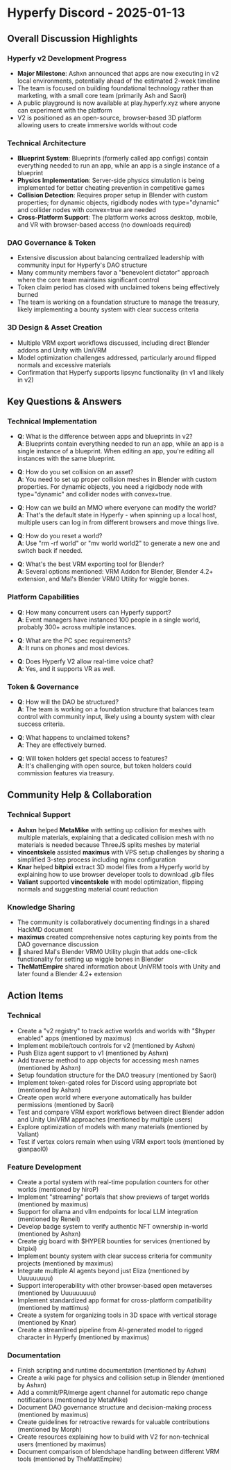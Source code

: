 # Hyperfy Discord - 2025-01-13

## Overall Discussion Highlights

### Hyperfy v2 Development Progress
- **Major Milestone**: Ashxn announced that apps are now executing in v2 local environments, potentially ahead of the estimated 2-week timeline
- The team is focused on building foundational technology rather than marketing, with a small core team (primarily Ash and Saori)
- A public playground is now available at play.hyperfy.xyz where anyone can experiment with the platform
- V2 is positioned as an open-source, browser-based 3D platform allowing users to create immersive worlds without code

### Technical Architecture
- **Blueprint System**: Blueprints (formerly called app configs) contain everything needed to run an app, while an app is a single instance of a blueprint
- **Physics Implementation**: Server-side physics simulation is being implemented for better cheating prevention in competitive games
- **Collision Detection**: Requires proper setup in Blender with custom properties; for dynamic objects, rigidbody nodes with type="dynamic" and collider nodes with convex=true are needed
- **Cross-Platform Support**: The platform works across desktop, mobile, and VR with browser-based access (no downloads required)

### DAO Governance & Token
- Extensive discussion about balancing centralized leadership with community input for Hyperfy's DAO structure
- Many community members favor a "benevolent dictator" approach where the core team maintains significant control
- Token claim period has closed with unclaimed tokens being effectively burned
- The team is working on a foundation structure to manage the treasury, likely implementing a bounty system with clear success criteria

### 3D Design & Asset Creation
- Multiple VRM export workflows discussed, including direct Blender addons and Unity with UniVRM
- Model optimization challenges addressed, particularly around flipped normals and excessive materials
- Confirmation that Hyperfy supports lipsync functionality (in v1 and likely in v2)

## Key Questions & Answers

### Technical Implementation
- **Q**: What is the difference between apps and blueprints in v2?  
  **A**: Blueprints contain everything needed to run an app, while an app is a single instance of a blueprint. When editing an app, you're editing all instances with the same blueprint.

- **Q**: How do you set collision on an asset?  
  **A**: You need to set up proper collision meshes in Blender with custom properties. For dynamic objects, you need a rigidbody node with type="dynamic" and collider nodes with convex=true.

- **Q**: How can we build an MMO where everyone can modify the world?  
  **A**: That's the default state in Hyperfy - when spinning up a local host, multiple users can log in from different browsers and move things live.

- **Q**: How do you reset a world?  
  **A**: Use "rm -rf world" or "mv world world2" to generate a new one and switch back if needed.

- **Q**: What's the best VRM exporting tool for Blender?  
  **A**: Several options mentioned: VRM Addon for Blender, Blender 4.2+ extension, and Mal's Blender VRM0 Utility for wiggle bones.

### Platform Capabilities
- **Q**: How many concurrent users can Hyperfy support?  
  **A**: Event managers have instanced 100 people in a single world, probably 300+ across multiple instances.

- **Q**: What are the PC spec requirements?  
  **A**: It runs on phones and most devices.

- **Q**: Does Hyperfy V2 allow real-time voice chat?  
  **A**: Yes, and it supports VR as well.

### Token & Governance
- **Q**: How will the DAO be structured?  
  **A**: The team is working on a foundation structure that balances team control with community input, likely using a bounty system with clear success criteria.

- **Q**: What happens to unclaimed tokens?  
  **A**: They are effectively burned.

- **Q**: Will token holders get special access to features?  
  **A**: It's challenging with open source, but token holders could commission features via treasury.

## Community Help & Collaboration

### Technical Support
- **Ashxn** helped **MetaMike** with setting up collision for meshes with multiple materials, explaining that a dedicated collision mesh with no materials is needed because ThreeJS splits meshes by material
- **vincentskele** assisted **maximus** with VPS setup challenges by sharing a simplified 3-step process including nginx configuration
- **Knar** helped **bitpixi** extract 3D model files from a Hyperfy world by explaining how to use browser developer tools to download .glb files
- **Valiant** supported **vincentskele** with model optimization, flipping normals and suggesting material count reduction

### Knowledge Sharing
- The community is collaboratively documenting findings in a shared HackMD document
- **maximus** created comprehensive notes capturing key points from the DAO governance discussion
- **᲼** shared Mal's Blender VRM0 Utility plugin that adds one-click functionality for setting up wiggle bones in Blender
- **TheMattEmpire** shared information about UniVRM tools with Unity and later found a Blender 4.2+ extension

## Action Items

### Technical
- Create a "v2 registry" to track active worlds and worlds with "$hyper enabled" apps (mentioned by maximus)
- Implement mobile/touch controls for v2 (mentioned by Ashxn)
- Push Eliza agent support to v1 (mentioned by Ashxn)
- Add traverse method to app objects for accessing mesh names (mentioned by Ashxn)
- Setup foundation structure for the DAO treasury (mentioned by Saori)
- Implement token-gated roles for Discord using appropriate bot (mentioned by Ashxn)
- Create open world where everyone automatically has builder permissions (mentioned by Saori)
- Test and compare VRM export workflows between direct Blender addon and Unity UniVRM approaches (mentioned by multiple users)
- Explore optimization of models with many materials (mentioned by Valiant)
- Test if vertex colors remain when using VRM export tools (mentioned by gianpaol0)

### Feature Development
- Create a portal system with real-time population counters for other worlds (mentioned by hiroP)
- Implement "streaming" portals that show previews of target worlds (mentioned by maximus)
- Support for ollama and vllm endpoints for local LLM integration (mentioned by Reneil)
- Develop badge system to verify authentic NFT ownership in-world (mentioned by Ashxn)
- Create gig board with $HYPER bounties for services (mentioned by bitpixi)
- Implement bounty system with clear success criteria for community projects (mentioned by maximus)
- Integrate multiple AI agents beyond just Eliza (mentioned by Uuuuuuuuu)
- Support interoperability with other browser-based open metaverses (mentioned by Uuuuuuuuu)
- Implement standardized app format for cross-platform compatibility (mentioned by mattimus)
- Create a system for organizing tools in 3D space with vertical storage (mentioned by Knar)
- Create a streamlined pipeline from AI-generated model to rigged character in Hyperfy (mentioned by maximus)

### Documentation
- Finish scripting and runtime documentation (mentioned by Ashxn)
- Create a wiki page for physics and collision setup in Blender (mentioned by Ashxn)
- Add a commit/PR/merge agent channel for automatic repo change notifications (mentioned by MetaMike)
- Document DAO governance structure and decision-making process (mentioned by maximus)
- Create guidelines for retroactive rewards for valuable contributions (mentioned by Morph)
- Create resources explaining how to build with V2 for non-technical users (mentioned by maximus)
- Document comparison of blendshape handling between different VRM tools (mentioned by TheMattEmpire)